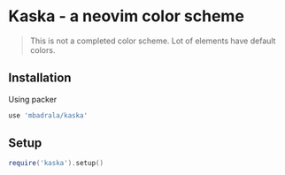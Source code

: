 # Kaska - a neovim color scheme

> This is not a completed color scheme. Lot of elements have default colors.

## Installation

Using packer

```lua
use 'mbadrala/kaska'
```

## Setup

```lua
require('kaska').setup()
```
